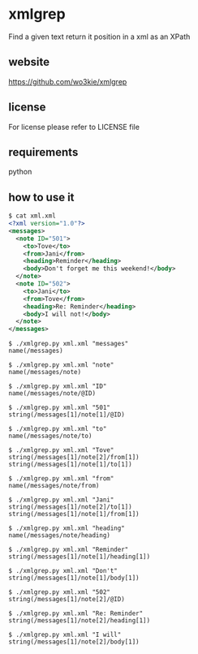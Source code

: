 # xmlgrep  
Find a given text return it position in a xml as an XPath  
  
## website  
https://github.com/wo3kie/xmlgrep  
  
## license  
For license please refer to LICENSE file  
  
## requirements  
python  
  
## how to use it  
```xml
$ cat xml.xml   
<?xml version="1.0"?>  
<messages>  
  <note ID="501">  
    <to>Tove</to>  
    <from>Jani</from>  
    <heading>Reminder</heading>  
    <body>Don't forget me this weekend!</body>  
  </note>  
  <note ID="502">  
    <to>Jani</to>  
    <from>Tove</from>  
    <heading>Re: Reminder</heading>  
    <body>I will not!</body>  
  </note>   
</messages>  
```

```{r, engine='bash'}
$ ./xmlgrep.py xml.xml "messages"  
name(/messages)  
  
$ ./xmlgrep.py xml.xml "note"  
name(/messages/note)  
  
$ ./xmlgrep.py xml.xml "ID"  
name(/messages/note/@ID)  
  
$ ./xmlgrep.py xml.xml "501"  
string(/messages[1]/note[1]/@ID)  
  
$ ./xmlgrep.py xml.xml "to"  
name(/messages/note/to)  
  
$ ./xmlgrep.py xml.xml "Tove"  
string(/messages[1]/note[2]/from[1])  
string(/messages[1]/note[1]/to[1])  
  
$ ./xmlgrep.py xml.xml "from"  
name(/messages/note/from)  
  
$ ./xmlgrep.py xml.xml "Jani"  
string(/messages[1]/note[2]/to[1])  
string(/messages[1]/note[1]/from[1])  
  
$ ./xmlgrep.py xml.xml "heading"  
name(/messages/note/heading)  
  
$ ./xmlgrep.py xml.xml "Reminder"  
string(/messages[1]/note[1]/heading[1])  
  
$ ./xmlgrep.py xml.xml "Don't"  
string(/messages[1]/note[1]/body[1])  
  
$ ./xmlgrep.py xml.xml "502"  
string(/messages[1]/note[2]/@ID)  
  
$ ./xmlgrep.py xml.xml "Re: Reminder"  
string(/messages[1]/note[2]/heading[1])  
  
$ ./xmlgrep.py xml.xml "I will"  
string(/messages[1]/note[2]/body[1])  
```

